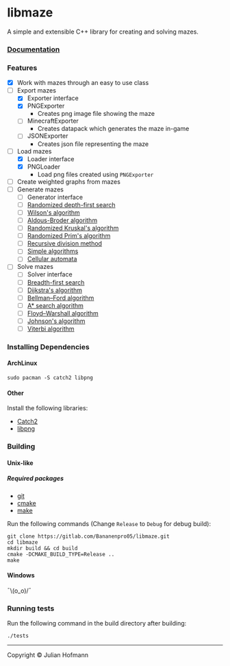 # libmaze

A simple and extensible C++ library for creating and solving mazes.

### [Documentation](docs/Home.md)

### Features

- [x] Work with mazes through an easy to use class
- [ ] Export mazes
    - [x] Exporter interface
    - [x] PNGExporter
        - Creates png image file showing the maze
    - [ ] MinecraftExporter
        - Creates datapack which generates the maze in-game
    - [ ] JSONExporter
        - Creates json file representing the maze
- [ ] Load mazes
    - [x] Loader interface
    - [x] PNGLoader
        - Load png files created using `PNGExporter`
- [ ] Create weighted graphs from mazes
- [ ] Generate mazes
    - [ ] Generator interface
    - [ ] [Randomized depth-first search](https://www.wikiwand.com/en/Maze_generation_algorithm#Randomized_depth-first_search)
    - [ ] [Wilson's algorithm](https://www.wikiwand.com/en/Maze_generation_algorithm#Wilson's_algorithm)
    - [ ] [Aldous-Broder algorithm](https://www.wikiwand.com/en/Maze_generation_algorithm#Aldous-Broder_algorithm)
    - [ ] [Randomized Kruskal's algorithm](https://www.wikiwand.com/en/Maze_generation_algorithm#Randomized_Kruskal's_algorithm)
    - [ ] [Randomized Prim's algorithm](https://www.wikiwand.com/en/Maze_generation_algorithm#Randomized_Prim's_algorithm)
    - [ ] [Recursive division method](https://www.wikiwand.com/en/Maze_generation_algorithm#Recursive_division_method)
    - [ ] [Simple algorithms](https://www.wikiwand.com/en/Maze_generation_algorithm#Simple_algorithms)
    - [ ] [Cellular automata](https://www.wikiwand.com/en/Maze_generation_algorithm#Cellular_automaton_algorithms)
- [ ] Solve mazes
    - [ ] Solver interface
    - [ ] [Breadth-first search](https://www.wikiwand.com/en/Breadth-first_search)
    - [ ] [Dijkstra's algorithm](https://www.wikiwand.com/en/Dijkstra's_algorithm)
    - [ ] [Bellman–Ford algorithm](https://www.wikiwand.com/en/Bellman–Ford_algorithm)
    - [ ] [A* search algorithm](https://www.wikiwand.com/en/A*_search_algorithm)
    - [ ] [Floyd–Warshall algorithm](https://www.wikiwand.com/en/Floyd-Warshall_algorithm)
    - [ ] [Johnson's algorithm](https://www.wikiwand.com/en/Johnson's_algorithm)
    - [ ] [Viterbi algorithm](https://www.wikiwand.com/en/Viterbi_algorithm)

### Installing Dependencies
#### ArchLinux
```
sudo pacman -S catch2 libpng
```
#### Other
Install the following libraries:
- [Catch2](https://github.com/catchorg/Catch2/tree/v2.x)
- [libpng](http://www.libpng.org/pub/png/libpng.html)

### Building
#### Unix-like
##### Required packages
- [git](https://git-scm.com/)
- [cmake](https://cmake.org/)
- [make](https://www.gnu.org/software/make/)

Run the following commands (Change `Release` to `Debug` for debug build):
```
git clone https://gitlab.com/Bananenpro05/libmaze.git
cd libmaze
mkdir build && cd build
cmake -DCMAKE_BUILD_TYPE=Release ..
make
```
#### Windows
¯\\(o_o)/¯

### Running tests
Run the following command in the build directory after building:
```
./tests
```

---
Copyright © Julian Hofmann
